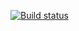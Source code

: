 [![Build status](https://ci.appveyor.com/api/projects/status/i5a8oawlq9udcgbl/branch/master?svg=true)](https://ci.appveyor.com/project/DbTestMonkey/dbtestmonkey/branch/master)
